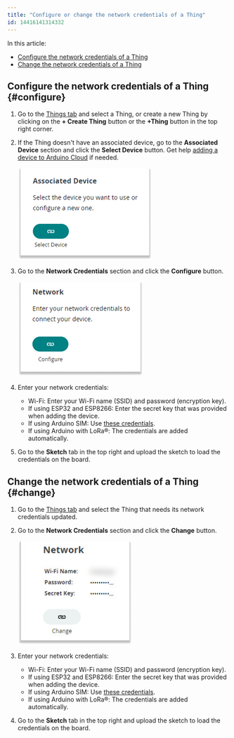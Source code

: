 ```yaml
---
title: "Configure or change the network credentials of a Thing"
id: 14416141314332
---
```


In this article:

- [Configure the network credentials of a Thing](#configure)
- [Change the network credentials of a Thing](#change)

## Configure the network credentials of a Thing {#configure}

1. Go to the [Things tab](https://app.arduino.cc/things) and select a Thing, or create a new Thing by clicking on the **+ Create Thing** button or the **+Thing** button in the top right corner.

1. If the Thing doesn't have an associated device, go to the **Associated Device** section and click the **Select Device** button. Get help [adding a device to Arduino Cloud](https://support.arduino.cc/hc/en-us/articles/360016495559-Add-and-connect-a-device-to-Arduino-Cloud#upload-sketch) if needed.

    ![associated device section with select device button](img/associated_device.png)

1. Go to the **Network Credentials** section and click the **Configure** button.

    ![network credential section with configure button](img/Network_add.png)

1. Enter your network credentials:

    - Wi-Fi: Enter your Wi-Fi name (SSID) and password (encryption key).
    - If using ESP32 and ESP8266: Enter the secret key that was provided when adding the device.
    - If using Arduino SIM: Use [these credentials](https://support.arduino.cc/hc/en-us/articles/360013825159-What-are-the-credentials-for-the-Arduino-SIM-card).
    - If using Arduino with LoRa®: The credentials are added automatically.

1. Go to the **Sketch** tab in the top right and upload the sketch to load the credentials on the board.

## Change the network credentials of a Thing {#change}

1. Go to the [Things tab](https://app.arduino.cc/things) and select the Thing that needs its network credentials updated.

1. Go to the **Network Credentials** section and click the **Change** button.

    ![network credential information and a button labeled change ](img/Network_change.png)

1. Enter your network credentials:
    - Wi-Fi: Enter your Wi-Fi name (SSID) and password (encryption key).
    - If using ESP32 and ESP8266: Enter the secret key that was provided when adding the device.
    - If using Arduino SIM: Use [these credentials](https://support.arduino.cc/hc/en-us/articles/360013825159-What-are-the-credentials-for-the-Arduino-SIM-card).
    - If using Arduino with LoRa®: The credentials are added automatically.

1. Go to the **Sketch** tab in the top right and upload the sketch to load the credentials on the board.
